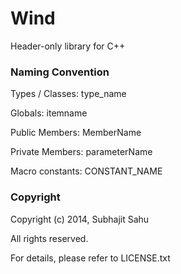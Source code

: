 Wind
====

Header-only library for C++



### Naming Convention

Types / Classes: type_name

Globals: itemname

Public Members: MemberName

Private Members: parameterName

Macro constants: CONSTANT_NAME



### Copyright

Copyright (c) 2014, Subhajit Sahu

All rights reserved.

  
For details, please refer to LICENSE.txt


